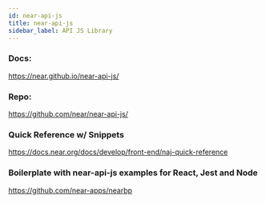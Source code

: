 ```yaml
---
id: near-api-js
title: near-api-js
sidebar_label: API JS Library
---
```


### Docs:
https://near.github.io/near-api-js/

### Repo:
https://github.com/near/near-api-js/

### Quick Reference w/ Snippets
https://docs.near.org/docs/develop/front-end/naj-quick-reference

### Boilerplate with near-api-js examples for React, Jest and Node
https://github.com/near-apps/nearbp
